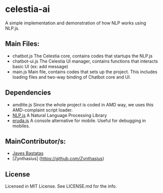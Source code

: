 # celestia-ai
A simple implementation and demonstration of how NLP works using NLP.js.

## Main Files:
 - chatbot.js The Celestia core, contains codes that startups the NLP.js
 - chatbot-ui.js The Celestia UI manager, contains functions that interacts basic UI (ex: add message)
 - main.js Main file, contains codes that sets up the project. This includes loading files and two-way binding of Chatbot core and UI.

## Dependencies
 - amdlite.js Since the whole project is coded in AMD way, we uses this AMD-complaint script loader.
 - [NLP.js](https://github.com/axa-group/nlp.js) A Natural Language Processing Library
 - [eruda.js](https://github.com/liriliri/eruda) A console alternative for mobile. Useful for debugging in mobiles.

## MainContributor/s:
 - [Javes Bastatas](https://github.com/JavesBastatas)
 - [Zynthasius] (https://github.com/Zynthasius)

## License
Licensed in MIT License. See LICENSE.md for the info.
